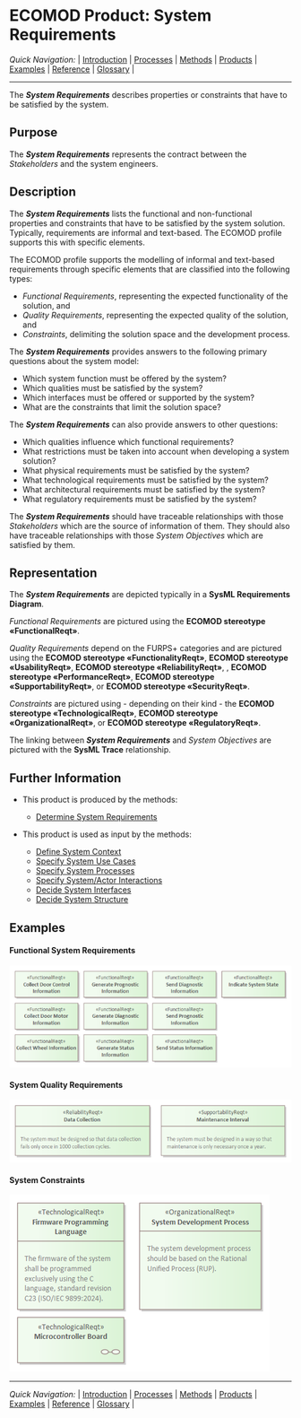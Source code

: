 # ECOMOD Product: System Requirements


_Quick Navigation:_ | [Introduction](index.md) | [Processes](processes.md) | [Methods](methods.md) | [Products](products.md) | [Examples](examples.md) | [Reference](quick-reference.md) | [Glossary](glossary.md) |

---


The **_System Requirements_** describes properties or constraints that have to be satisfied by the system.


## Purpose

The **_System Requirements_** represents the contract between the _Stakeholders_ and the system engineers.


## Description

The **_System Requirements_** lists the functional and non-functional properties and constraints that have to be satisfied by the system solution. Typically, requirements are informal and text-based. The ECOMOD profile supports this with specific elements.

The ECOMOD profile supports the modelling of informal and text-based requirements through specific elements that are classified into the following types:
+ _Functional Requirements_, representing the expected functionality of the solution, and
+ _Quality Requirements_, representing the expected quality of the solution, and
+ _Constraints_, delimiting the solution space and the development process.

The **_System Requirements_** provides answers to the following primary questions about the system model:

+ Which system function must be offered by the system?
+ Which qualities must be satisfied by the system?
+ Which interfaces must be offered or supported by the system?
+ What are the constraints that limit the solution space?

The **_System Requirements_** can also provide answers to other questions:

+ Which qualities influence which functional requirements?
+ What restrictions must be taken into account when developing a system solution?
+ What physical requirements must be satisfied by the system?
+ What technological requirements must be satisfied by the system?
+ What architectural requirements must be satisfied by the system?
+ What regulatory requirements must be satisfied by the system?

The **_System Requirements_** should have traceable relationships with those _Stakeholders_ which are the source of information of them. They should also have traceable relationships with those _System Objectives_ which are satisfied by them.


## Representation

The **_System Requirements_** are depicted typically in a **SysML Requirements Diagram**.

_Functional Requirements_ are pictured using the **ECOMOD stereotype «FunctionalReqt»**.

_Quality Requirements_ depend on the FURPS+ categories and are pictured using the **ECOMOD stereotype «FunctionalityReqt»**, **ECOMOD stereotype «UsabilityReqt»**, **ECOMOD stereotype «ReliabilityReqt»**, , **ECOMOD stereotype «PerformanceReqt»**, **ECOMOD stereotype «SupportabilityReqt»**, or **ECOMOD stereotype «SecurityReqt»**.

_Constraints_ are pictured using - depending on their kind - the **ECOMOD stereotype «TechnologicalReqt»**, **ECOMOD stereotype «OrganizationalReqt»**, or **ECOMOD stereotype «RegulatoryReqt»**.

The linking between **_System Requirements_** and _System Objectives_ are pictured with the **SysML Trace** relationship.


## Further Information

+ This product is produced by the methods:
  - [Determine System Requirements](method_system-requirements.md)

+ This product is used as input by the methods:
  - [Define System Context](method_system-context.md)
  - [Specify System Use Cases](method_system-usecases.md)
  - [Specify System Processes](method_system-processes.md)
  - [Specify System/Actor Interactions](method_system-interactions.md)
  - [Decide System Interfaces](method_system-interfaces.md)
  - [Decide System Structure](method_system-decomposition.md)


## Examples

#### Functional System Requirements

![Example of Functional Requirements](images/en-ecomod-example-00-funcreqt-modelview.png)

#### System Quality Requirements

![Example of Quality Requirements](images/en-ecomod-example-00-qualities-modelview.png)

#### System Constraints

![Example of System Constraints](images/en-ecomod-example-00-constraints-modelview.png)

---
_Quick Navigation:_ | [Introduction](index.md) | [Processes](processes.md) | [Methods](methods.md) | [Products](products.md) | [Examples](examples.md) | [Reference](quick-reference.md) | [Glossary](glossary.md) |
